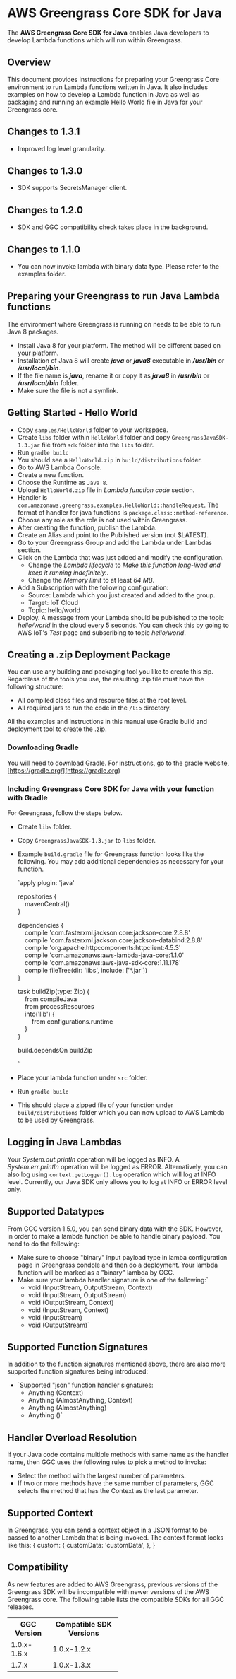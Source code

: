 # AWS Greengrass Core SDK for Java

The **AWS Greengrass Core SDK for Java** enables Java developers to develop Lambda functions which will run within Greengrass.

## Overview

This document provides instructions for preparing your Greengrass Core environment to run Lambda functions written in Java. It also includes examples on how to develop a Lambda function in Java as well as packaging and running an example Hello World file in Java for your Greengrass core.

## Changes to 1.3.1

*   Improved log level granularity.

## Changes to 1.3.0

*   SDK supports SecretsManager client.

## Changes to 1.2.0

*   SDK and GGC compatibility check takes place in the background.

## Changes to 1.1.0

*   You can now invoke lambda with binary data type. Please refer to the examples folder.

## Preparing your Greengrass to run Java Lambda functions

The environment where Greengrass is running on needs to be able to run Java 8 packages.

*   Install Java 8 for your platform. The method will be different based on your platform.
*   Installation of Java 8 will create _**java**_ or _**java8**_ executable in _**/usr/bin**_ or _**/usr/local/bin**_.
*   If the file name is _**java**_, rename it or copy it as _**java8**_ in _**/usr/bin**_ or _**/usr/local/bin**_ folder.
*   Make sure the file is not a symlink.

## Getting Started - Hello World

*   Copy `samples/HelloWorld` folder to your workspace.
*   Create `libs` folder within `HelloWorld` folder and copy `GreengrassJavaSDK-1.3.jar` file from `sdk` folder into the `libs` folder.
*   Run `gradle build`
*   You should see a `HelloWorld.zip` in `build/distributions` folder.
*   Go to AWS Lambda Console.
*   Create a new function.
*   Choose the Runtime as `Java 8`.
*   Upload `HelloWorld.zip` file in _Lambda function code_ section.
*   Handler is `com.amazonaws.greengrass.examples.HelloWorld::handleRequest`. The format of handler for java functions is `package.class::method-reference`.
*   Choose any role as the role is not used within Greengrass.
*   After creating the function, publish the Lambda.
*   Create an Alias and point to the Published version (not $LATEST).
*   Go to your Greengrass Group and add the Lambda under Lambdas section.
*   Click on the Lambda that was just added and modify the configuration.
    *   Change the _Lambda lifecycle_ to _Make this function long-lived and keep it running indefinitely._.
    *   Change the _Memory limit_ to at least _64 MB_.
*   Add a Subscription with the following configuration:
    *   Source: Lambda which you just created and added to the group.
    *   Target: IoT Cloud
    *   Topic: hello/world
*   Deploy. A message from your Lambda should be published to the topic _hello/world_ in the cloud every 5 seconds. You can check this by going to AWS IoT's _Test_ page and subscribing to topic _hello/world_.

## Creating a .zip Deployment Package

You can use any building and packaging tool you like to create this zip. Regardless of the tools you use, the resulting .zip file must have the following structure:

*   All compiled class files and resource files at the root level.
*   All required jars to run the code in the `/lib` directory.

All the examples and instructions in this manual use Gradle build and deployment tool to create the .zip.

### Downloading Gradle

You will need to download Gradle. For instructions, go to the gradle website, [https://gradle.org/](https://gradle.org)

### Including Greengrass Core SDK for Java with your function with Gradle

For Greengrass, follow the steps below.

*   Create `libs` folder.
*   Copy `GreengrassJavaSDK-1.3.jar` to `libs` folder.
*   Example `build.gradle` file for Greengrass function looks like the following. You may add additional dependencies as necessary for your function.  

    <div>`apply plugin: 'java'  

    repositories {  
        mavenCentral()  
    }  

    dependencies {  
        compile 'com.fasterxml.jackson.core:jackson-core:2.8.8'  
        compile 'com.fasterxml.jackson.core:jackson-databind:2.8.8'  
        compile 'org.apache.httpcomponents:httpclient:4.5.3'  
        compile 'com.amazonaws:aws-lambda-java-core:1.1.0'  
        compile 'com.amazonaws:aws-java-sdk-core:1.11.178'  
        compile fileTree(dir: 'libs', include: ['*.jar'])  
    }  

    task buildZip(type: Zip) {  
        from compileJava  
        from processResources  
        into('lib') {  
            from configurations.runtime  
        }  
    }  

    build.dependsOn buildZip  

    `</div>

*   Place your lambda function under `src` folder.
*   Run `gradle build`
*   This should place a zipped file of your function under `build/distributions` folder which you can now upload to AWS Lambda to be used by Greengrass.

## Logging in Java Lambdas

Your _System.out.println_ operation will be logged as INFO. A _System.err.println_ operation will be logged as ERROR. Alternatively, you can also log using `context.getLogger().log` operation which will log at INFO level. Currently, our Java SDK only allows you to log at INFO or ERROR level only.

## Supported Datatypes

From GGC version 1.5.0, you can send binary data with the SDK. However, in order to make a lambda function be able to handle binary payload. You need to do the following:

*   Make sure to choose "binary" input payload type in lamba configuration page in Greengrass condole and then do a deployment. Your lambda function will be marked as a "binary" lambda by GGC.
*   Make sure your lambda handler signature is one of the following:`  
    * void (InputStream, OutputStream, Context)  
    * void (InputStream, OutputStream)  
    * void (OutputStream, Context)  
    * void (InputStream, Context)  
    * void (InputStream)  
    * void (OutputStream)`

## Supported Function Signatures

In addition to the function signatures mentioned above, there are also more supported function signatures being introduced:

*   `Supported "json" function handler signatures:  
    * Anything (Context)  
    * Anything (AlmostAnything, Context)  
    * Anything (AlmostAnything)  
    * Anything ()`

## Handler Overload Resolution

If your Java code contains multiple methods with same name as the handler name, then GGC uses the following rules to pick a method to invoke:

*   Select the method with the largest number of parameters.
*   If two or more methods have the same number of parameters, GGC selects the method that has the Context as the last parameter.

## Supported Context

In Greengrass, you can send a context object in a JSON format to be passed to another Lambda that is being invoked. The context format looks like this: { custom: { customData: 'customData', }, }

<div class="section" id="compatibility">

## Compatibility

As new features are added to AWS Greengrass, previous versions of the Greengrass SDK will be incompatible with newer versions of the AWS Greengrass core. The following table lists the compatible SDKs for all GGC releases.


<table style="width:50%">

<tbody>

<tr>

<th>GGC Version</th>

<th>Compatible SDK Versions</th>

</tr>

<tr>

<td>1.0.x-1.6.x</td>

<td>1.0.x-1.2.x</td>

</tr>

<tr>

<td>1.7.x</td>

<td>1.0.x-1.3.x</td>
